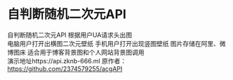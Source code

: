# 自判断随机二次元API  
自判断随机二次元API 根据用户UA请求头出图  
电脑用户打开出横图二次元壁纸 手机用户打开出现竖图壁纸 图片存储在阿里、微博图床 适合用于博客背景图和个人网站背景图调用  
演示地址https://api.zknb-666.ml 
原作者：https://github.com/2374579255/acgAPI

